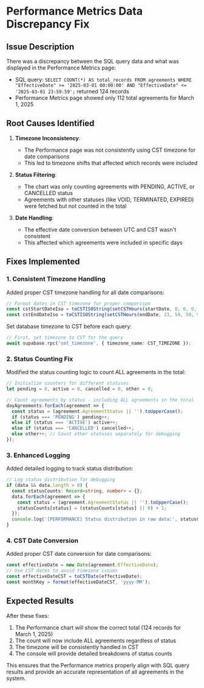 # Performance Metrics Data Discrepancy Fix

## Issue Description

There was a discrepancy between the SQL query data and what was displayed in the Performance Metrics page:

- SQL query: `SELECT COUNT(*) AS total_records FROM agreements WHERE "EffectiveDate" >= '2025-03-01 00:00:00' AND "EffectiveDate" <= '2025-03-01 23:59:59';` returned 124 records
- Performance Metrics page showed only 112 total agreements for March 1, 2025

## Root Causes Identified

1. **Timezone Inconsistency**: 
   - The Performance page was not consistently using CST timezone for date comparisons
   - This led to timezone shifts that affected which records were included

2. **Status Filtering**:
   - The chart was only counting agreements with PENDING, ACTIVE, or CANCELLED status
   - Agreements with other statuses (like VOID, TERMINATED, EXPIRED) were fetched but not counted in the total

3. **Date Handling**:
   - The effective date conversion between UTC and CST wasn't consistent
   - This affected which agreements were included in specific days

## Fixes Implemented

### 1. Consistent Timezone Handling

Added proper CST timezone handling for all date comparisons:

```typescript
// Format dates in CST timezone for proper comparison
const cstStartDateIso = toCSTISOString(setCSTHours(startDate, 0, 0, 0, 0));
const cstEndDateIso = toCSTISOString(setCSTHours(endDate, 23, 59, 59, 999));
```

Set database timezone to CST before each query:

```typescript
// First, set timezone to CST for the query
await supabase.rpc('set_timezone', { timezone_name: CST_TIMEZONE });
```

### 2. Status Counting Fix

Modified the status counting logic to count ALL agreements in the total:

```typescript
// Initialize counters for different statuses
let pending = 0, active = 0, cancelled = 0, other = 0;

// Count agreements by status - including ALL agreements in the total
dayAgreements.forEach(agreement => {
  const status = (agreement.AgreementStatus || '').toUpperCase();
  if (status === 'PENDING') pending++;
  else if (status === 'ACTIVE') active++;
  else if (status === 'CANCELLED') cancelled++;
  else other++; // Count other statuses separately for debugging
});
```

### 3. Enhanced Logging

Added detailed logging to track status distribution:

```typescript
// Log status distribution for debugging
if (data && data.length > 0) {
  const statusCounts: Record<string, number> = {};
  data.forEach(agreement => {
    const status = (agreement.AgreementStatus || '').toUpperCase();
    statusCounts[status] = (statusCounts[status] || 0) + 1;
  });
  console.log('[PERFORMANCE] Status distribution in raw data:', statusCounts);
}
```

### 4. CST Date Conversion

Added proper CST date conversion for date comparisons:

```typescript
const effectiveDate = new Date(agreement.EffectiveDate);
// Use CST dates to avoid timezone issues
const effectiveDateCST = toCSTDate(effectiveDate);
const monthKey = format(effectiveDateCST, 'yyyy-MM');
```

## Expected Results

After these fixes:

1. The Performance chart will show the correct total (124 records for March 1, 2025)
2. The count will now include ALL agreements regardless of status
3. The timezone will be consistently handled in CST
4. The console will provide detailed breakdowns of status counts

This ensures that the Performance metrics properly align with SQL query results and provide an accurate representation of all agreements in the system.